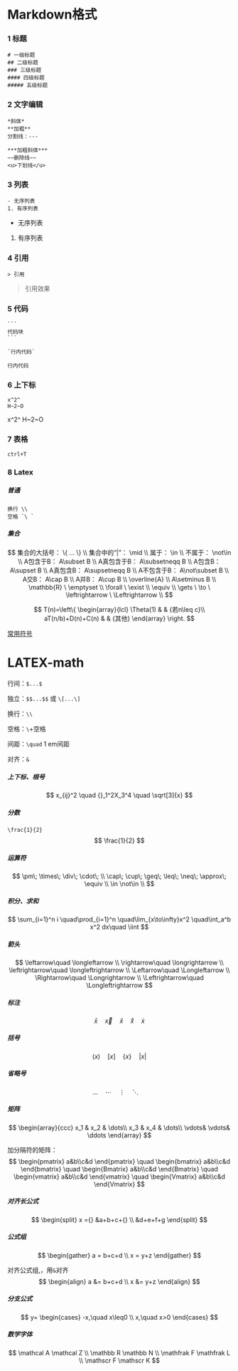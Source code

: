 # Markdown格式

### 1 标题

```
# 一级标题
## 二级标题
### 三级标题
#### 四级标题
##### 五级标题
```

### 2 文字编辑

```
*斜体*
**加粗**
分割线：---

***加粗斜体***
~~删除线~~
<u>下划线</u>
```

### 3 列表

```
- 无序列表
1. 有序列表
```

- 无序列表

1. 有序列表

### 4 引用

```
> 引用
```

> 引用效果

### 5 代码

```
​```
代码块
​```

`行内代码`
```

`行内代码`

### 6 上下标

```
x^2^
H~2~O
```

x^2^
H~2~O

### 7 表格

```
ctrl+T
```

### 8 Latex

[一份其实很短的 LaTeX 入门文档]: https://liam.page/2014/09/08/latex-introduction/

##### 普通

```
换行 \\
空格 `\ `

```

##### 集合

$$
集合的大括号：                  \{ ...   \} \\
集合中的“|”：                \mid \\
属于：                    \in \\
不属于：                    \not\in \\
A包含于B：                A\subset B \\
A真包含于B：                A\subsetneqq B \\
A包含B：                    A\supset B \\
A真包含B：                A\supsetneqq B \\
A不包含于B：                A\not\subset B \\
A交B：                    A\cap B \\
A并B：                    A\cup B \\
\overline{A} \\
A\setminus B \\
\mathbb{R} \ \emptyset \\
\forall \ \exist \\
\equiv \\
\gets \ \to \  \leftrightarrow \ \Leftrightarrow \\
$$

$$
T(n)=\left\{
\begin{array}{lcl}
\Theta(1) & & {若n\leq c}\\
aT(n/b)+D(n)+C(n) & & {其他}
\end{array} \right.
$$

[常用符号](http://www.mohu.org/info/symbols/symbols.htm)



# LATEX-math

行间：`$...$`

独立：`$$...$$` 或 `\[...\]`



换行：`\\`

空格：`\`+空格

间距：`\quad`	1 em间距

对齐：`&`



##### 上下标、根号

$$
x_{ij}^2	\quad
{}_1^2X_3^4	\quad
\sqrt[3]{x}
$$

##### 分数

`\frac{1}{2}`
$$
\frac{1}{2}
$$

##### 运算符

$$
\pm\; 	\times\; 	\div\; 	\cdot\; \\
\cap\; 	\cup\;
\geq\; 	\leq\;
\neq\;	\approx\; \equiv \\
\in \not\in \\
$$

##### 积分、求和

$$
\sum_{i=1}^n i
\quad\prod_{i=1}^n
\quad\lim_{x\to\infty}x^2
\quad\int_a^b x^2 dx\quad	\iint
$$

##### 箭头

$$
\leftarrow\quad \longleftarrow	\\
\rightarrow\quad \longrightarrow	\\
\leftrightarrow\quad \longleftrightarrow	\\
\Leftarrow\quad \Longleftarrow	\\
\Rightarrow\quad \Longrightarrow	\\
\Leftrightarrow\quad \Longleftrightarrow
$$

##### 标注

$$
\bar{x}\quad 
\vec{x}\quad
\hat{x}\quad
\mathring{x}\quad
\dot{x}
$$

##### 括号

$$
(x)\quad	[x]\quad	\{x\} \quad
\lvert x \rvert
$$

##### 省略号

$$
\dots\quad \cdots\quad
\vdots\quad
\ddots\quad
$$

##### 矩阵

$$
\begin{array}{ccc}
x_1 & x_2 & \dots\\
x_3 & x_4 & \dots\\
\vdots& \vdots& \ddots
\end{array}
$$

加分隔符的矩阵：
$$
\begin{pmatrix} a&b\\c&d \end{pmatrix} \quad
\begin{bmatrix} a&b\\c&d \end{bmatrix} \quad
\begin{Bmatrix} a&b\\c&d \end{Bmatrix} \quad
\begin{vmatrix} a&b\\c&d \end{vmatrix} \quad
\begin{Vmatrix} a&b\\c&d \end{Vmatrix}
$$

##### 对齐长公式

$$
\begin{split}
x ={} &a+b+c+{} \\
&d+e+f+g
\end{split}
$$

##### 公式组

$$
\begin{gather}
a = b+c+d \\
x = y+z
\end{gather}
$$

对齐公式组,，用`&`对齐
$$
\begin{align}
a &= b+c+d \\
x &= y+z
\end{align}
$$

##### 分支公式

$$
y=
\begin{cases}
-x,\quad x\leq0 \\
x,\quad x>0
\end{cases}
$$

##### 数学字体

$$
\mathcal A	\mathcal Z	\\
\mathbb R	\mathbb N	\\
\mathfrak F	\mathfrak L	\\
\mathscr F	\mathscr K
$$

